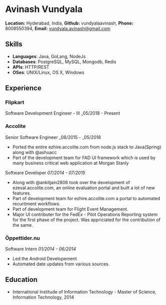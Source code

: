 # Avinash Vundyala

**Location:** Hyderabad, India, **Github:** vundyalaavinash, **Phone:** 8008550394, **Email:** vundyala.avinash@gmail.com

## Skills

+ **Languages**: Java, GoLang, NodeJs
+ **Databases**: PostgreSQL, MySQL, Mongodb, Redis
+ **APIs**: HTTP/REST
+ **OSes**: UNIX/Linux, OS X, Windows

## Experience
### Flipkart
Software Development Engineer - III
_05/2018 - Present


### Accolite
Senior Software Engineer
_08/2015 - _05/2018

+ Ported the entire ezhire.accolite.com from node.js stack to Java(Spring) along with @ashuacc
+ Part of the development team for FAD UI framework which is used by many business critical web application at Morgan Stanly

Software Developer
_07/2014 - 07/2015_

+ Along with @ankitjain2806 took over the development of ezeval.accolite.com, an online evaluation portal and built a lot of new features.
+ Part of development team for ezhire.accolite.com a portal to automated recuritment workflows.
+ Part of development team for Flight Event Management.
+ Major UI contributer for the FedEx - Pilot Operations Reporting system for the first phase of the project. Was appriciated for the contribution of the same.

### Öppettider.nu

Software Intern
_01/2014 - 06/2014_

+ Led the Android Developement
+ Automated date updates from various sources.

## Education
+ International Institude of Information Technology - Master of Science, Information Technology, 2014
